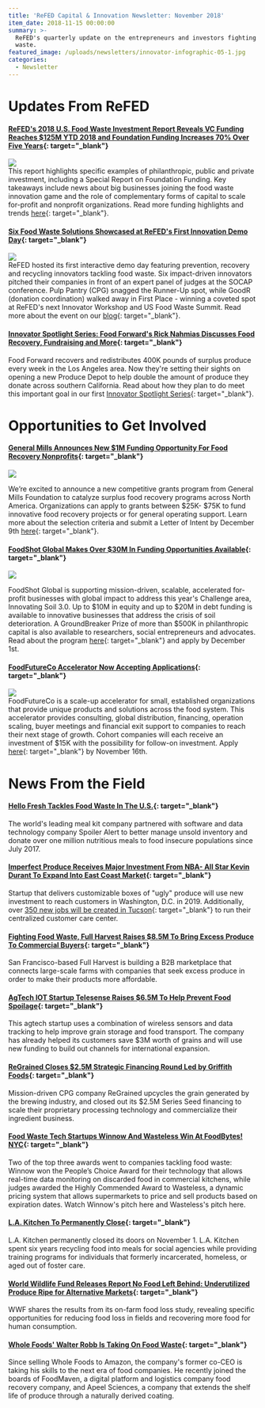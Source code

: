 ```yaml
---
title: 'ReFED Capital & Innovation Newsletter: November 2018'
item_date: 2018-11-15 00:00:00
summary: >-
  ReFED's quarterly update on the entrepreneurs and investors fighting food
  waste.
featured_image: /uploads/newsletters/innovator-infographic-05-1.jpg  
categories:
  - Newsletter
---
```


  # Updates From ReFED

#### [ReFED's 2018 U.S. Food Waste Investment Report Reveals VC Funding Reaches $125M YTD 2018 and Foundation Funding Increases 70% Over Five Years](http://www.refed.com/2018InvestmentReport){: target="_blank"}

![](/uploads/newsletters/fwirpic2.png)<br>This report highlights specific examples of philanthropic, public and private investment, including a Special Report on Foundation Funding. Key takeaways include news about big businesses joining the food waste innovation game and the role of complementary forms of capital to scale for-profit and nonprofit organizations. Read more funding highlights and trends [here](http://www.refed.com/2018InvestmentReport){: target="_blank"}.

#### [Six Food Waste Solutions Showcased at ReFED's First Innovation Demo Day](https://www.refed.com/content-hub/goodr-and-pulp-pantry-take-first-place-and-runner-up-at-refeds-food-waste-innovation-demo-day){: target="_blank"}

![](/uploads/newsletters/blog1-2.jpg)<br>ReFED hosted its first interactive demo day featuring prevention, recovery and recycling innovators tackling food waste. Six impact-driven innovators pitched their companies in front of an expert panel of judges at the SOCAP conference. Pulp Pantry (CPG) snagged the Runner-Up spot, while GoodR (donation coordination) walked away in First Place - winning a coveted spot at ReFED's next Innovator Workshop and US Food Waste Summit. Read more about the event on our [blog](https://www.refed.com/content-hub/goodr-and-pulp-pantry-take-first-place-and-runner-up-at-refeds-food-waste-innovation-demo-day){: target="_blank"}.

#### [Innovator Spotlight Series: Food Forward's Rick Nahmias Discusses Food Recovery, Fundraising and More](https://www.refed.com/content-hub/Innovator-Spotlight-Series/food-forward){: target="_blank"}

Food Forward recovers and redistributes 400K pounds of surplus produce every week in the Los Angeles area. Now they're setting their sights on opening a new Produce Depot to help double the amount of produce they donate across southern California. Read about how they plan to do meet this important goal in our first [Innovator Spotlight Series](https://www.refed.com/content-hub/Innovator-Spotlight-Series/food-forward){: target="_blank"}.

# Opportunities to Get Involved

#### [General Mills Announces New $1M Funding Opportunity For Food Recovery Nonprofits](https://www.generalmills.com/food-recovery-champions?mc_cid=1b8c65e51f&amp;mc_eid=[UNIQID]&amp;mc_cid=1fb77ed531&amp;mc_eid=[UNIQID]){: target="_blank"}

![](/uploads/newsletters/general-mills.jpg)

We’re excited to announce a new competitive grants program from General Mills Foundation to catalyze surplus food recovery programs across North America. Organizations can apply to grants between $25K- $75K to fund innovative food recovery projects or for general operating support. Learn more about the selection criteria and submit a Letter of Intent by December 9th [here](https://www.generalmills.com/food-recovery-champions?mc_cid=1b8c65e51f&amp;mc_eid=[UNIQID]&amp;mc_cid=1fb77ed531&amp;mc_eid=[UNIQID]){: target="_blank"}.

#### [FoodShot Global Makes Over $30M In Funding Opportunities Available](http://www.foodshot.org/about.html){: target="_blank"}

![](/uploads/newsletters/foodshot-global-3.jpg)

FoodShot Global is supporting mission-driven, scalable, accelerated for-profit businesses with global impact to address this year's Challenge area, Innovating Soil 3.0. Up to $10M in equity and up to $20M in debt funding is available to innovative businesses that address the crisis of soil deterioration. A GroundBreaker Prize of more than $500K in philanthropic capital is also available to researchers, social entrepreneurs and advocates. Read about the program [here](http://www.foodshot.org/about.html){: target="_blank"} and apply by December 1st.

#### [FoodFutureCo Accelerator Now Accepting Applications](https://gust.com/programs/foodfutureco-accelerator-cohort-4){: target="_blank"}

![](/uploads/newsletters/foodfutureco.jpg)<br>FoodFutureCo is a scale-up accelerator for small, established organizations that provide unique products and solutions across the food system. This accelerator provides consulting, global distribution, financing, operation scaling, buyer meetings and financial exit support to companies to reach their next stage of growth. Cohort companies will each receive an investment of $15K with the possibility for follow-on investment. Apply [here](https://gust.com/programs/foodfutureco-accelerator-cohort-4){: target="_blank"} by November 16th.

# News From the Field

#### [Hello Fresh Tackles Food Waste In The U.S.](http://blog.spoileralert.com/hellofresh-tackles-food-waste?utm_source=hs_automation&amp;utm_medium=email&amp;utm_content=64582482&amp;_hsenc=p2ANqtz-_5AzVosoebwiT2EUWcp69z6gEFJmRpdrWMvsDvQtTv24QTIyMozfFMuMcXRHSHeKEHWhVRAjN0dsnAwkUTudDr0ZjVYA&amp;_hsmi=64582482){: target="_blank"}

The world's leading meal kit company partnered with software and data technology company Spoiler Alert to better manage unsold inventory and donate over one million nutritious meals to food insecure populations since July 2017. 

#### [Imperfect Produce Receives Major Investment From NBA- All Star Kevin Durant To Expand Into East Coast Market](https://www.businessinsider.com/kevin-durant-imperfect-ugly-fruits-vegetables-2018-10){: target="_blank"}

Startup that delivers customizable boxes of "ugly" produce will use new investment to reach customers in Washington, D.C. in 2019. Additionally, over [350 new jobs will be created in Tucson](https://tucson.com/business/imperfect-produce-with-jobs-coming-to-tucson/article_bcb66279-a6d4-5af9-95c6-e2b2607bea01.html){: target="_blank"} to run their centralized customer care center.

#### [Fighting Food Waste, Full Harvest Raises $8.5M To Bring Excess Produce To Commercial Buyers](https://techcrunch-com.cdn.ampproject.org/c/s/techcrunch.com/2018/08/15/full-harvest-series-a/amp/){: target="_blank"}

San Francisco-based Full Harvest is building a B2B marketplace that connects large-scale farms with companies that seek excess produce in order to make their products more affordable.

#### [AgTech IOT Startup Telesense Raises $6.5M To Help Prevent Food Spoilage](https://thespoon.tech/agtech-iot-startup-telesense-raises-6-5m-to-help-prevent-food-spoilage/){: target="_blank"}

This agtech startup uses a combination of wireless sensors and data tracking to help improve grain storage and food transport. The company has already helped its customers save $3M worth of grains and will use new funding to build out channels for international expansion.

#### [ReGrained Closes $2.5M Strategic Financing Round Led by Griffith Foods](https://www.regrained.com/blogs/upcyclist/regrained-closes-2-5m-strategic-financing-round-led-by-griffith-foods){: target="_blank"}

Mission-driven CPG company ReGrained upcycles the grain generated by the brewing industry, and closed out its $2.5M Series Seed financing to scale their proprietary processing technology and commercialize their ingredient business.

#### [Food Waste Tech Startups Winnow And Wasteless Win At FoodBytes! NYC](https://www.foodbytesworld.com/winnow-wasteless-somadetect-tackle-food-waste-and-milk-quality-at-foodbytes-nyc/){: target="_blank"}

Two of the top three awards went to companies tackling food waste: Winnow won the People’s Choice Award for their technology that allows real-time data monitoring on discarded food in commercial kitchens, while judges awarded the Highly Commended Award to Wasteless, a dynamic pricing system that allows supermarkets to price and sell products based on expiration dates. Watch Winnow's pitch here and Wasteless's pitch here.

#### [L.A. Kitchen To Permanently Close](https://la.eater.com/2018/10/30/18016788/non-profit-la-kitchen-closure-los-angeles){: target="_blank"}

L.A. Kitchen permanently closed its doors on November 1. L.A. Kitchen spent six years recycling food into meals for social agencies while providing training programs for individuals that formerly incarcerated, homeless, or aged out of foster care.

#### [World Wildlife Fund Releases Report No Food Left Behind: Underutilized Produce Ripe for Alternative Markets](https://www.worldwildlife.org/publications/no-food-left-behind-part-1-underutilized-produce-ripe-for-alternative-markets){: target="_blank"}

WWF shares the results from its on-farm food loss study, revealing specific opportunities for reducing food loss in fields and recovering more food for human consumption.

#### [Whole Foods' Walter Robb Is Taking On Food Waste](https://www-forbes-com.cdn.ampproject.org/c/s/www.forbes.com/sites/danagunders/2018/08/10/whole-foods-walter-robb-is-taking-on-food-waste/amp/){: target="_blank"}

Since selling Whole Foods to Amazon, the company's former co-CEO is taking his skills to the next era of food companies. He recently joined the boards of FoodMaven, a digital platform and logistics company food recovery company, and Apeel Sciences, a company that extends the shelf life of produce through a naturally derived coating.

